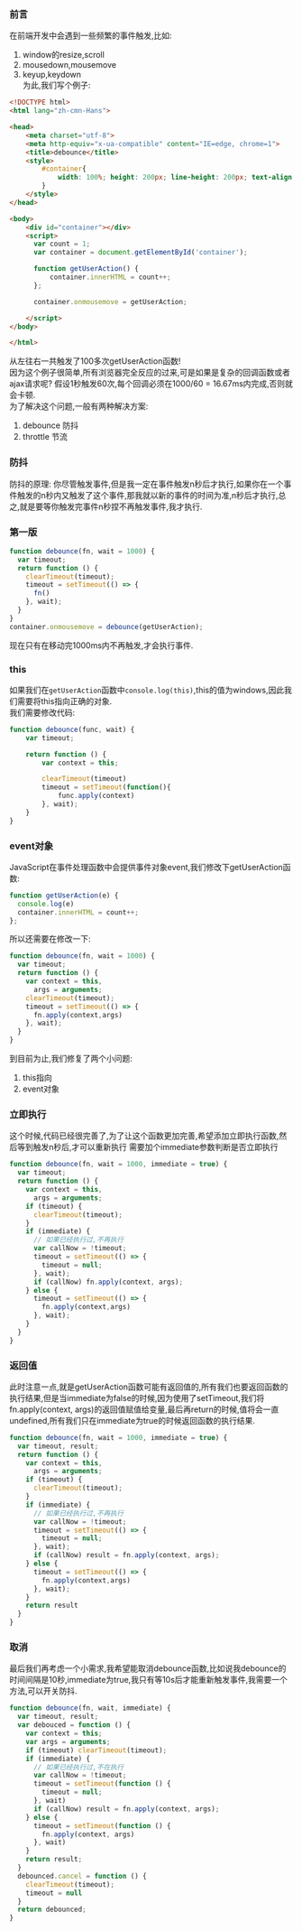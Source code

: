 ### 前言
在前端开发中会遇到一些频繁的事件触发,比如:  
1. window的resize,scroll
2. mousedown,mousemove
3. keyup,keydown  
为此,我们写个例子:
```html
<!DOCTYPE html>
<html lang="zh-cmn-Hans">

<head>
    <meta charset="utf-8">
    <meta http-equiv="x-ua-compatible" content="IE=edge, chrome=1">
    <title>debounce</title>
    <style>
        #container{
            width: 100%; height: 200px; line-height: 200px; text-align: center; color: #fff; background-color: #444; font-size: 30px;
        }
    </style>
</head>

<body>
    <div id="container"></div>
    <script>
      var count = 1;
      var container = document.getElementById('container');

      function getUserAction() {
          container.innerHTML = count++;
      };

      container.onmousemove = getUserAction;

    </script>
</body>

</html>
```
从左往右一共触发了100多次getUserAction函数!  
因为这个例子很简单,所有浏览器完全反应的过来,可是如果是复杂的回调函数或者ajax请求呢? 假设1秒触发60次,每个回调必须在1000/60 = 16.67ms内完成,否则就会卡顿.  
为了解决这个问题,一般有两种解决方案:  
1. debounce 防抖
2. throttle 节流

### 防抖
防抖的原理: 你尽管触发事件,但是我一定在事件触发n秒后才执行,如果你在一个事件触发的n秒内又触发了这个事件,那我就以新的事件的时间为准,n秒后才执行,总之,就是要等你触发完事件n秒捏不再触发事件,我才执行.

### 第一版
```js
function debounce(fn, wait = 1000) {
  var timeout;
  return function () {
    clearTimeout(timeout);
    timeout = setTimeout(() => {
      fn()
    }, wait);
  }
} 
container.onmousemove = debounce(getUserAction);
```
现在只有在移动完1000ms内不再触发,才会执行事件.

### this
如果我们在`getUserAction`函数中`console.log(this)`,this的值为windows,因此我们需要将this指向正确的对象.    
我们需要修改代码:
```js
function debounce(func, wait) {
    var timeout;

    return function () {
        var context = this;

        clearTimeout(timeout)
        timeout = setTimeout(function(){
            func.apply(context)
        }, wait);
    }
}
```

### event对象
JavaScript在事件处理函数中会提供事件对象event,我们修改下getUserAction函数:  
```js
function getUserAction(e) {
  console.log(e)
  container.innerHTML = count++;
};
```
所以还需要在修改一下:
```js
function debounce(fn, wait = 1000) {
  var timeout;
  return function () {
    var context = this,
      args = arguments;
    clearTimeout(timeout);
    timeout = setTimeout(() => {
      fn.apply(context,args)
    }, wait);
  }
} 
```
到目前为止,我们修复了两个小问题:  
1. this指向
2. event对象

### 立即执行
这个时候,代码已经很完善了,为了让这个函数更加完善,希望添加立即执行函数,然后等到触发n秒后,才可以重新执行
需要加个immediate参数判断是否立即执行
```js
function debounce(fn, wait = 1000, immediate = true) {
  var timeout;
  return function () {
    var context = this,
      args = arguments;
    if (timeout) {
      clearTimeout(timeout);
    }
    if (immediate) {
      // 如果已经执行过,不再执行
      var callNow = !timeout;
      timeout = setTimeout(() => {
        timeout = null;
      }, wait);
      if (callNow) fn.apply(context, args);
    } else {
      timeout = setTimeout(() => {
        fn.apply(context,args)
      }, wait);
    }
  }
} 
```
### 返回值
此时注意一点,就是getUserAction函数可能有返回值的,所有我们也要返回函数的执行结果,但是当immediate为false的时候,因为使用了setTimeout,我们将fn.apply(context, args)的返回值赋值给变量,最后再return的时候,值将会一直undefined,所有我们只在immediate为true的时候返回函数的执行结果.
```js
function debounce(fn, wait = 1000, immediate = true) {
  var timeout, result;
  return function () {
    var context = this,
      args = arguments;
    if (timeout) {
      clearTimeout(timeout);
    }
    if (immediate) {
      // 如果已经执行过,不再执行
      var callNow = !timeout;
      timeout = setTimeout(() => {
        timeout = null;
      }, wait);
      if (callNow) result = fn.apply(context, args);
    } else {
      timeout = setTimeout(() => {
        fn.apply(context,args)
      }, wait);
    }
    return result
  }
} 
```
### 取消
最后我们再考虑一个小需求,我希望能取消debounce函数,比如说我debounce的时间间隔是10秒,immediate为true,我只有等10s后才能重新触发事件,我需要一个方法,可以开关防抖.
```js
function debounce(fn, wait, immediate) {
  var timeout, result;
  var debouced = function () {
    var context = this;
    var args = arguments;
    if (timeout) clearTimeout(timeout);
    if (immediate) {  
      // 如果已经执行过,不在执行
      var callNow = !timeout;
      timeout = setTimeout(function () {
        timeout = null;
      }, wait)
      if (callNow) result = fn.apply(context, args);
    } else {
      timeout = setTimeout(function () {
        fn.apply(context, args)
      }, wait)
    }
    return result;
  }
  debounced.cancel = function () {
    clearTimeout(timeout);
    timeout = null
  }
  return debounced;
}
```